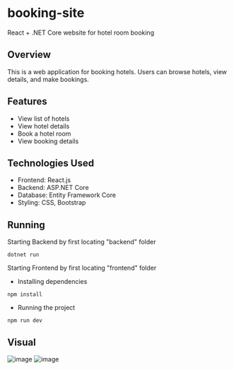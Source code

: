 # booking-site
 React + .NET Core website for hotel room booking
## Overview
This is a web application for booking hotels. Users can browse hotels, view details, and make bookings.

## Features
- View list of hotels
- View hotel details
- Book a hotel room
- View booking details

## Technologies Used
- Frontend: React.js
- Backend: ASP.NET Core
- Database: Entity Framework Core
- Styling: CSS, Bootstrap
## Running
Starting Backend by  first locating "backend" folder
```bh
dotnet run
```
Starting Frontend by first locating "frontend" folder
- Installing dependencies
```bh
npm install
```
- Running the project
```bh
npm run dev
```
## Visual
![image](https://github.com/CloSpex52/booking-site/assets/160529298/6049c5fd-8d7d-41a3-9f59-cf1399b69c54)
![image](https://github.com/CloSpex52/booking-site/assets/160529298/29192e1a-d98c-4a3a-abff-c6e65d026b67)
